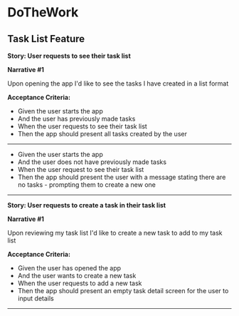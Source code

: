 # DoTheWork

## Task List Feature

**Story: User requests to see their task list**

**Narrative #1** 

Upon opening the app
I'd like to see the tasks I have created in a list format 

**Acceptance Criteria:**

- Given the user starts the app
- And the user has previously made tasks
- When the user requests to see their task list 
- Then the app should present all tasks created by the user
-------------------------------------------------------------
- Given the user starts the app 
- And the user does not have previously made tasks
- When the user request to see their task list 
- Then the app should present the user with a message stating there are no tasks - prompting them to create a new one 
-------------------------------------------------------------

**Story: User requests to create a task in their task list**

**Narrative #1** 

Upon reviewing my task list
I'd like to create a new task to add to my task list 

**Acceptance Criteria:**

- Given the user has opened the app
- And the user wants to create a new task
- When the user requests to add a new task
- Then the app should present an empty task detail screen for the user to input details 
-------------------------------------------------------------
